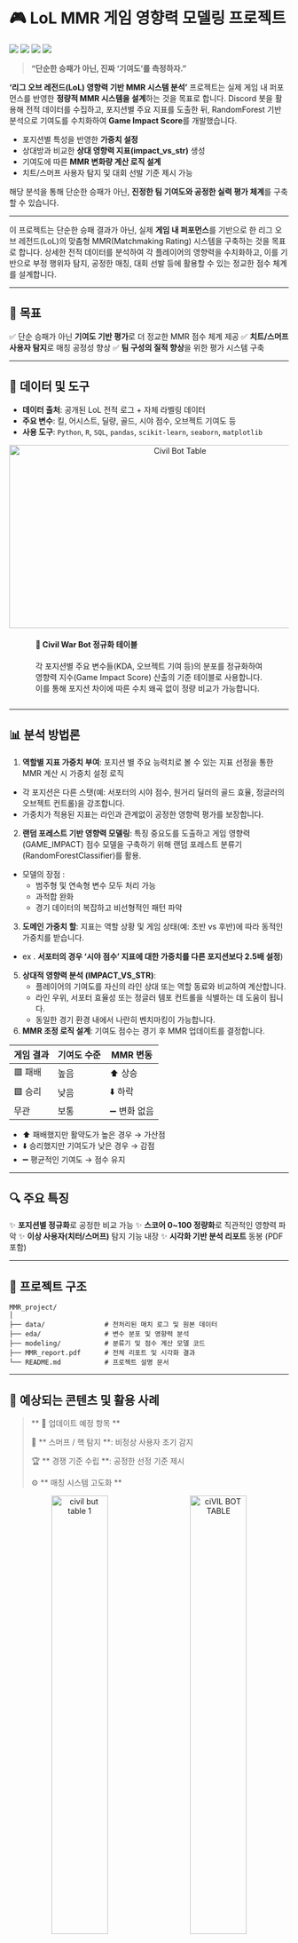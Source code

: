 # 🎮 LoL MMR 게임 영향력 모델링 프로젝트

<p>
  <img src="https://img.shields.io/badge/Python-3776AB?style=for-the-badge&logo=python&logoColor=white"/>
  <img src="https://img.shields.io/badge/R-276DC3?style=for-the-badge&logo=R&logoColor=white"/>
  <img src="https://img.shields.io/badge/SQL-4479A1?style=for-the-badge&logo=MySQL&logoColor=white"/>
  <img src="https://img.shields.io/badge/LoL_API-5C2D91?style=for-the-badge&logo=riot-games&logoColor=white"/>
</p>


> **“단순한 승패가 아닌, 진짜 ‘기여도’를 측정하자.”**

**‘리그 오브 레전드(LoL) 영향력 기반 MMR 시스템 분석’** 프로젝트는 실제 게임 내 퍼포먼스를 반영한 **정량적 MMR 시스템을 설계**하는 것을 목표로 합니다.
Discord 봇을 활용해 전적 데이터를 수집하고, 포지션별 주요 지표를 도출한 뒤, RandomForest 기반 분석으로 기여도를 수치화하여 **Game Impact Score**를 개발했습니다.

* 포지션별 특성을 반영한 **가중치 설정**
* 상대방과 비교한 **상대 영향력 지표(impact\_vs\_str)** 생성
* 기여도에 따른 **MMR 변화량 계산 로직 설계**
* 치트/스머프 사용자 탐지 및 대회 선발 기준 제시 가능

해당 분석을 통해 단순한 승패가 아닌, **진정한 팀 기여도와 공정한 실력 평가 체계**를 구축할 수 있습니다.

---

이 프로젝트는 단순한 승패 결과가 아닌, 실제 **게임 내 퍼포먼스**를 기반으로 한 리그 오브 레전드(LoL)의 맞춤형 MMR(Matchmaking Rating) 시스템을 구축하는 것을 목표로 합니다. 상세한 전적 데이터를 분석하여 각 플레이어의 영향력을 수치화하고, 이를 기반으로 부정 행위자 탐지, 공정한 매칭, 대회 선발 등에 활용할 수 있는 정교한 점수 체계를 설계합니다.

---
## 🎯 목표

✅ 단순 승패가 아닌 **기여도 기반 평가**로 더 정교한 MMR 점수 체계 제공
✅ **치트/스머프 사용자 탐지**로 매칭 공정성 향상
✅ **팀 구성의 질적 향상**을 위한 평가 시스템 구축

---

## 📂 데이터 및 도구

* **데이터 출처**: 공개된 LoL 전적 로그 + 자체 라벨링 데이터
* **주요 변수**: 킬, 어시스트, 딜량, 골드, 시야 점수, 오브젝트 기여도 등
* **사용 도구**:
  `Python`, `R`, `SQL`, `pandas`, `scikit-learn`, `seaborn`, `matplotlib`
<div align="Center">
  <img width="600" height="330" alt="Civil Bot Table" src="https://github.com/user-attachments/assets/324d5d1c-648d-435e-a37c-4709414d94f6" style="margin-right: 20px; display: inline-block; vertical-align: middle;" />
  <div style="display: inline-block; text-align: left; max-width: 500px; vertical-align: middle;">
    <h4>🧮 Civil War Bot 정규화 테이블</h4>
    <p>각 포지션별 주요 변수들(KDA, 오브젝트 기여 등)의 분포를 정규화하여<br>
    영향력 지수(Game Impact Score) 산출의 기준 테이블로 사용합니다.<br>
    이를 통해 포지션 차이에 따른 수치 왜곡 없이 정량 비교가 가능합니다.</p>
  </div>
</div>

---

## 📊 분석 방법론

1. **역할별 지표 가중치 부여**: 포지션 별 주요 능력치로 볼 수 있는 지표 선정을 통한 MMR 계산 시 가중치 설정 로직
  - 각 포지션은 다른 스탯(예: 서포터의 시야 점수, 원거리 딜러의 골드 효율, 정글러의 오브젝트 컨트롤)을 강조합니다.
  - 가중치가 적용된 지표는 라인과 관계없이 공정한 영향력 평가를 보장합니다.
2. **랜덤 포레스트 기반 영향력 모델링**: 특징 중요도를 도출하고 게임 영향력(GAME_IMPACT) 점수 모델을 구축하기 위해 랜덤 포레스트 분류기(RandomForestClassifier)를 활용.
  - 모델의 장점 :
    - 범주형 및 연속형 변수 모두 처리 가능
    - 과적합 완화
    - 경기 데이터의 복잡하고 비선형적인 패턴 파악
    
3. **도메인 가중치 할**: 지표는 역할 상황 및 게임 상태(예: 초반 vs 후반)에 따라 동적인 가중치를 받습니다.
  - ex . **서포터의 경우 ‘시야 점수’ 지표에 대한 가중치를 다른 포지션보다 2.5배 설정**)
5. **상대적 영향력 분석 (IMPACT_VS_STR)**:
    - 플레이어의 기여도를 자신의 라인 상대 또는 역할 동료와 비교하여 계산합니다.
    - 라인 우위, 서포터 효율성 또는 정글러 템포 컨트롤을 식별하는 데 도움이 됩니다.
    - 동일한 경기 환경 내에서 나란히 벤치마킹이 가능합니다.
6. **MMR 조정 로직 설계**: 기여도 점수는 경기 후 MMR 업데이트를 결정합니다.


| 게임 결과 | 기여도 수준 | MMR 변동 |
|---|---|---|
| 🟥 패배 | 높음 | ⬆️ 상승 |
| 🟩 승리 | 낮음 | ⬇️ 하락 |
| 무관 | 보통 | ➖ 변화 없음 |

* ⬆️ 패배했지만 활약도가 높은 경우 → 가산점
* ⬇️ 승리했지만 기여도가 낮은 경우 → 감점
* ➖ 평균적인 기여도 → 점수 유지

---

## 🔍 주요 특징

✨ **포지션별 정규화**로 공정한 비교 가능
✨ **스코어 0\~100 정량화**로 직관적인 영향력 파악
✨ **이상 사용자(치터/스머프)** 탐지 기능 내장
✨ **시각화 기반 분석 리포트** 동봉 (PDF 포함)

---

## 📁 프로젝트 구조

```
MMR_project/
│
├── data/               # 전처리된 매치 로그 및 원본 데이터
├── eda/                # 변수 분포 및 영향력 분석
├── modeling/           # 분류기 및 점수 계산 모델 코드
├── MMR_report.pdf      # 전체 리포트 및 시각화 결과
└── README.md           # 프로젝트 설명 문서
```

---

## 📌 예상되는 콘텐츠 및 활용 사례

> ** 📅 업데이트 예정 항목 **
>
> 🎯 ** 스머프 / 핵 탐지 **: 비정상 사용자 조기 감지
>
> 🏆 ** 경쟁 기준 수립 **: 공정한 선정 기준 제시
>
> ⚙️ ** 매칭 시스템 고도화 **

<p align="center">
  <img width="45%" alt="civil but table 1" src="https://github.com/user-attachments/assets/25ddc58e-87ca-48f2-be-c253f03c163e" style="margin-right: 10px; display: inline-block;" />
  <img width="45%" alt="ciVIL BOT TABLE" src="https://github.com/user-attachments/assets/5126c2ef-02dd-4307-593e0a6dde7" style="margin-left: 10px; display: inline-block;" />
</p>

<div align="center" style="max-width: 700px; text-align: left;">
  <h4> 🧮 MMR 기준 시각화 예시 </h4>
  <p>
    분석된 기여도를 바탕으로 MMR 기준이 시각화됩니다.<br>
    이는 실력 기반 매칭과 팀 구성의 질 향상에 기여할 수 있습니다.
  </p>
</div>

**활용 사례**

---

## 🧑‍💻 작성자

**김필준 (Piljun Kim)**
📧 [kimpj1997@naver.com](mailto:kimpj1997@naver.com)
🔗 [Notion 포트폴리오 보기](https://www.notion.so/LOL-league-of-legend-238481d8bb10808e82d7d8a3ed85b6da)

---

> *“모든 승리가 같지 않듯, 우리는 팀 게임에서 진짜 중요한 것을 측정할 수 있어야 합니다.”*
